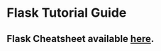 # Flask Tutorial Guide

## Flask Cheatsheet available [here](http://akul08.github.io/blog/2016/flask-cheatsheet/).
